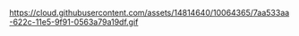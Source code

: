 https://cloud.githubusercontent.com/assets/14814640/10064365/7aa533aa-622c-11e5-9f91-0563a79a19df.gif
